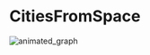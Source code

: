 # CitiesFromSpace

![animated_graph](https://user-images.githubusercontent.com/44818158/50317832-8a9f7680-0472-11e9-869c-c500f5412c17.gif)
